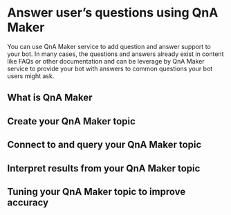 # Answer user’s questions using QnA Maker
You can use QnA Maker service to add question and answer support to your bot. In many cases, the questions and answers already exist in content like FAQs or other documentation and can be leverage by QnA Maker service to provide your bot with answers to common questions your bot users might ask.

## What is QnA Maker

## Create your QnA Maker topic

## Connect to and query your QnA Maker topic

## Interpret results from your QnA Maker topic

## Tuning your QnA Maker topic to improve accuracy




  
